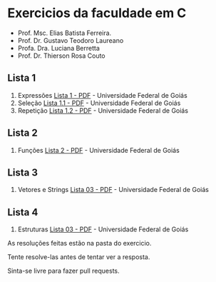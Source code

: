 # Exercicios da faculdade em C

- Prof. Msc. Elias Batista Ferreira.
- Prof. Dr. Gustavo Teodoro Laureano
- Profa. Dra. Luciana Berretta
- Prof. Dr. Thierson Rosa Couto

## Lista 1

1. Expressões
   [Lista 1 - PDF](https://github.com/ianitow/exercicios-em-c-resolvidos/blob/main/Lista%2001%20-%20Express%C3%A3o%20%26%20Sele%C3%A7%C3%A3o%20%26%20Repeti%C3%A7%C3%A3o/Lista%2001%20-%20Express%C3%A3o.pdf) - Universidade Federal de Goiás
2. Seleção
   [Lista 1.1 - PDF](https://github.com/ianitow/exercicios-em-c-resolvidos/blob/main/Lista%2001%20-%20Express%C3%A3o%20%26%20Sele%C3%A7%C3%A3o%20%26%20Repeti%C3%A7%C3%A3o/Lista%2001%20-%20Sele%C3%A7%C3%A3o.pdf) - Universidade Federal de Goiás
3. Repetição
   [Lista 1.2 - PDF](https://github.com/ianitow/exercicios-em-c-resolvidos/blob/main/Lista%2001%20-%20Express%C3%A3o%20%26%20Sele%C3%A7%C3%A3o%20%26%20Repeti%C3%A7%C3%A3o/Lista%2001%20-%20Repeti%C3%A7%C3%A3o.pdf) - Universidade Federal de Goiás

## Lista 2

1. Funções
   [Lista 2 - PDF](https://github.com/ianitow/exercicios-em-c-resolvidos/blob/main/Lista%2002%20-%20Fun%C3%A7%C3%B5es/Lista%2002%20-%20Fun%C3%A7%C3%B5es.pdf) - Universidade Federal de Goiás

## Lista 3

1. Vetores e Strings
   [Lista 03 - PDF](https://github.com/ianitow/exercicios-em-c-resolvidos/blob/main/Lista%2003%20-%20Vetores%20e%20Strings/lista%2003.pdf) - Universidade Federal de Goiás

## Lista 4

1. Estruturas
   [Lista 03 - PDF](https://github.com/ianitow/exercicios-em-c-resolvidos/blob/main/Lista%2005%20-%20Estruturas/Lista%2005%20-%20Estrututas.pdf) - Universidade Federal de Goiás

As resoluções feitas estão na pasta do exercicio.

Tente resolve-las antes de tentar ver a resposta.

Sinta-se livre para fazer pull requests.
